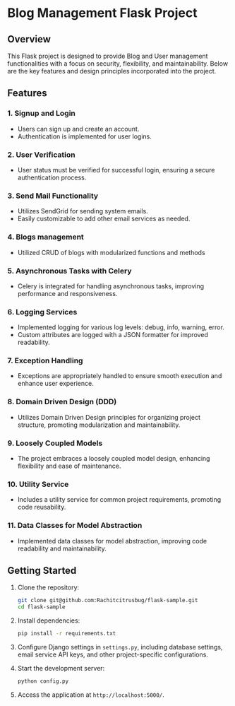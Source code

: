 # Blog Management Flask Project

## Overview

This Flask project is designed to provide Blog and User management functionalities with a focus on security, flexibility, and maintainability. Below are the key features and design principles incorporated into the project.

## Features

### 1. Signup and Login
- Users can sign up and create an account.
- Authentication is implemented for user logins.

### 2. User Verification
- User status must be verified for successful login, ensuring a secure authentication process.

### 3. Send Mail Functionality
- Utilizes SendGrid for sending system emails.
- Easily customizable to add other email services as needed.

### 4. Blogs management
- Utilized CRUD of blogs with modularized functions and methods

### 5. Asynchronous Tasks with Celery
- Celery is integrated for handling asynchronous tasks, improving performance and responsiveness.

### 6. Logging Services
- Implemented logging for various log levels: debug, info, warning, error.
- Custom attributes are logged with a JSON formatter for improved readability.

### 7. Exception Handling
- Exceptions are appropriately handled to ensure smooth execution and enhance user experience.

### 8. Domain Driven Design (DDD)
- Utilizes Domain Driven Design principles for organizing project structure, promoting modularization and maintainability.

### 9. Loosely Coupled Models
- The project embraces a loosely coupled model design, enhancing flexibility and ease of maintenance.

### 10. Utility Service
- Includes a utility service for common project requirements, promoting code reusability.

### 11. Data Classes for Model Abstraction
- Implemented data classes for model abstraction, improving code readability and maintainability.


## Getting Started

1. Clone the repository:

   ```bash
   git clone git@github.com:Rachitcitrusbug/flask-sample.git
   cd flask-sample
   ```

2. Install dependencies:

   ```bash
   pip install -r requirements.txt
   ```

3. Configure Django settings in `settings.py`, including database settings, email service API keys, and other project-specific configurations.

4. Start the development server:

   ```bash
   python config.py
   ```

5. Access the application at `http://localhost:5000/`.